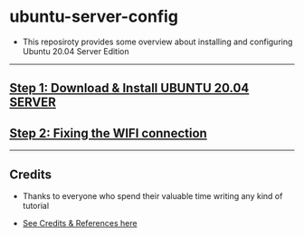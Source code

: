 # ubuntu-server-config

* This reposiroty provides some overview about installing and configuring Ubuntu 20.04 Server Edition

------------------------------------------------------

##  [Step 1: Download & Install UBUNTU 20.04 SERVER](https://github.com/fcarvalhopacheco/ubuntu-server-config/blob/main/1.how2/1.download-and-install-ubuntu-server.md)

##  [Step 2: Fixing the  WIFI connection ](https://github.com/fcarvalhopacheco/ubuntu-server-config/blob/main/1.how2/2.fix-wifi.md)

------------------------------------------------------

## Credits

* Thanks to everyone who spend their valuable time writing any kind of tutorial 

* [See Credits & References here](https://github.com/fcarvalhopacheco/ubuntu-server-config/blob/main/CREDITS.md)
